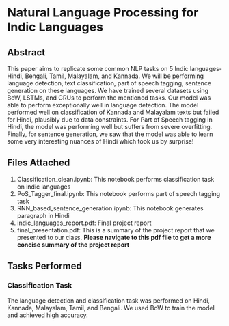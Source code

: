 # Natural Language Processing for Indic Languages

## Abstract

This paper aims to replicate some common NLP tasks on 5 Indic languages- Hindi, Bengali, Tamil,
Malayalam, and Kannada. We will be performing language detection, text classification, part of speech
tagging, sentence generation on these languages. We have trained several datasets using BoW, LSTMs,
and GRUs to perform the mentioned tasks. Our model was able to perform exceptionally well in language
detection. The model performed well on classification of Kannada and Malayalam texts but failed for
Hindi, plausibly due to data constraints. For Part of Speech tagging in Hindi, the model was performing
well but suffers from severe overfitting. Finally, for sentence generation, we saw that the model was able
to learn some very interesting nuances of Hindi which took us by surprise!

## Files Attached
1. Classification_clean.ipynb: This notebook performs classification task on indic languages
2. PoS_Tagger_final.ipynb: This notebook performs part of speech tagging task
3. RNN_based_sentence_generation.ipynb: This notebook generates paragraph in Hindi
4. indic_languages_report.pdf: Final project report
5. final_presentation.pdf: This is a summary of the project report that we presented to our class. **Please navigate to this pdf file to get a more concise summary of the project report**

## Tasks Performed
### Classification Task

The language detection and classification task was performed on Hindi, Kannada, Malayalam, Tamil, and Bengali. We used BoW to train the model and achieved high accuracy. 
